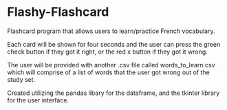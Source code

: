 # Flashy-Flashcard
Flashcard program that allows users to learn/practice French vocabulary. 

Each card will be shown for four seconds and the user can press the green check button if they got it right, or the red x button if they got it wrong. 

The user will be provided with another .csv file called words_to_learn.csv which will comprise of a list of words that the user got wrong out of the study set. 

Created utilizing the pandas libary for the dataframe, and the tkinter library for the user interface. 
